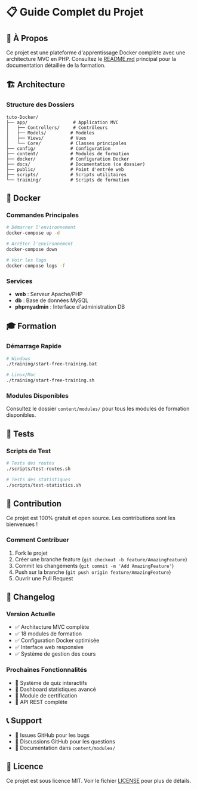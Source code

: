 # 📋 Guide Complet du Projet

## 🎯 À Propos

Ce projet est une plateforme d'apprentissage Docker complète avec une architecture MVC en PHP. Consultez le [README.md](../README.md) principal pour la documentation détaillée de la formation.

## 🏗️ Architecture

### Structure des Dossiers

```
tuto-Docker/
├── app/                 # Application MVC
│   ├── Controllers/     # Contrôleurs
│   ├── Models/         # Modèles
│   ├── Views/          # Vues
│   └── Core/           # Classes principales
├── config/             # Configuration
├── content/            # Modules de formation
├── docker/             # Configuration Docker
├── docs/               # Documentation (ce dossier)
├── public/             # Point d'entrée web
├── scripts/            # Scripts utilitaires
└── training/           # Scripts de formation
```

## 🐳 Docker

### Commandes Principales

```bash
# Démarrer l'environnement
docker-compose up -d

# Arrêter l'environnement
docker-compose down

# Voir les logs
docker-compose logs -f
```

### Services

-   **web** : Serveur Apache/PHP
-   **db** : Base de données MySQL
-   **phpmyadmin** : Interface d'administration DB

## 🎓 Formation

### Démarrage Rapide

```bash
# Windows
./training/start-free-training.bat

# Linux/Mac
./training/start-free-training.sh
```

### Modules Disponibles

Consultez le dossier `content/modules/` pour tous les modules de formation disponibles.

## 🧪 Tests

### Scripts de Test

```bash
# Tests des routes
./scripts/test-routes.sh

# Tests des statistiques
./scripts/test-statistics.sh
```

## 🤝 Contribution

Ce projet est 100% gratuit et open source. Les contributions sont les bienvenues !

### Comment Contribuer

1. Fork le projet
2. Créer une branche feature (`git checkout -b feature/AmazingFeature`)
3. Commit les changements (`git commit -m 'Add AmazingFeature'`)
4. Push sur la branche (`git push origin feature/AmazingFeature`)
5. Ouvrir une Pull Request

## 📝 Changelog

### Version Actuelle

-   ✅ Architecture MVC complète
-   ✅ 18 modules de formation
-   ✅ Configuration Docker optimisée
-   ✅ Interface web responsive
-   ✅ Système de gestion des cours

### Prochaines Fonctionnalités

-   🔄 Système de quiz interactifs
-   🔄 Dashboard statistiques avancé
-   🔄 Module de certification
-   🔄 API REST complète

## 📞 Support

-   📧 Issues GitHub pour les bugs
-   💬 Discussions GitHub pour les questions
-   📖 Documentation dans `content/modules/`

## 📄 Licence

Ce projet est sous licence MIT. Voir le fichier [LICENSE](../LICENSE) pour plus de détails.
